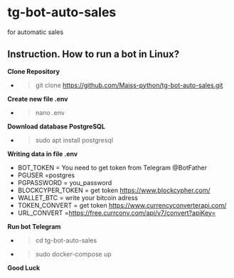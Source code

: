 # tg-bot-auto-sales
for automatic sales

<h2>Instruction. How to run a bot in Linux?</h2> 

<b>Clone Repository</b>
- > git clone https://github.com/Maiss-python/tg-bot-auto-sales.git

<b>Create new file .env</b>
- > nano .env

<b>Download database PostgreSQL</b>
- > sudo apt install postgresql

<b>Writing data in file .env</b>
- BOT_TOKEN = You need to get token from Telegram @BotFather
- PGUSER =postgres
- PGPASSWORD = you_password
- BLOCKCYPER_TOKEN = get token https://www.blockcypher.com/
- WALLET_BTC = write your bitcoin adress
- TOKEN_CONVERT = get token https://www.currencyconverterapi.com/
- URL_CONVERT =https://free.currconv.com/api/v7/convert?apiKey=

<b>Run bot Telegram </b>

- > cd tg-bot-auto-sales
- > sudo docker-compose up


<b>Good Luck</b>
